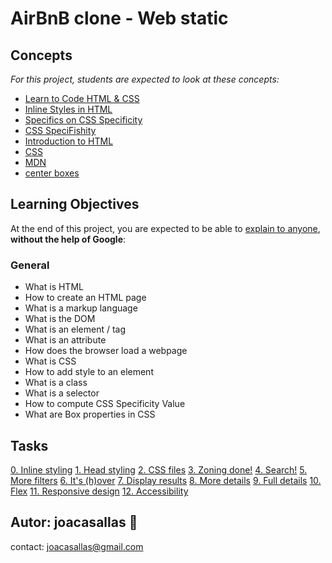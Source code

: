 AirBnB clone - Web static
==========================

Concepts
--------

*For this project, students are expected to look at these concepts:*

-   [Learn to Code HTML & CSS](https://learn.shayhowe.com/html-css/)
-   [Inline Styles in HTML](https://www.codecademy.com/article/html-inline-styles)
-   [Specifics on CSS Specificity](https://css-tricks.com/specifics-on-css-specificity/)
-   [CSS SpeciFishity](https://www.standardista.com/cgi-sys/suspendedpage.cgi)
-   [Introduction to HTML](https://developer.mozilla.org/en-US/docs/Learn/HTML/Introduction_to_HTML)
-   [CSS](https://developer.mozilla.org/en-US/docs/Learn/CSS)
-   [MDN](https://developer.mozilla.org/en-US/)
-   [center boxes](https://css-tricks.com/centering-css-complete-guide/)  


Learning Objectives
-------------------

At the end of this project, you are expected to be able to [explain to anyone](https://fs.blog/feynman-learning-technique/ "explain to anyone"), **without the help of Google**:

### General

- What is HTML  
- How to create an HTML page  
- What is a markup language  
- What is the DOM  
- What is an element / tag  
- What is an attribute  
- How does the browser load a webpage  
- What is CSS  
- How to add style to an element  
- What is a class  
- What is a selector  
- How to compute CSS Specificity Value  
- What are Box properties in CSS  


## Tasks ##  
[0. Inline styling](https://github.com/joacasallas2/holbertonschool-AirBnB_clone/blob/main/web_static/0-index.html)
[1. Head styling](https://github.com/joacasallas2/holbertonschool-AirBnB_clone/blob/main/web_static/1-index.html)
[2. CSS files](https://github.com/joacasallas2/holbertonschool-AirBnB_clone/blob/main/web_static/2-index.html)
[3. Zoning done!](https://github.com/joacasallas2/holbertonschool-AirBnB_clone/blob/main/web_static/3-index.html)
[4. Search!](https://github.com/joacasallas2/holbertonschool-AirBnB_clone/blob/main/web_static/4-index.html)
[5. More filters](https://github.com/joacasallas2/holbertonschool-AirBnB_clone/blob/main/web_static/5-index.html)
[6. It's (h)over](https://github.com/joacasallas2/holbertonschool-AirBnB_clone/blob/main/web_static/6-index.html)
[7. Display results](https://github.com/joacasallas2/holbertonschool-AirBnB_clone/blob/main/web_static/7-index.html)
[8. More details](https://github.com/joacasallas2/holbertonschool-AirBnB_clone/blob/main/web_static/8-index.html)
[9. Full details](https://github.com/joacasallas2/holbertonschool-AirBnB_clone/blob/main/web_static/100-index.html)
[10. Flex](https://github.com/joacasallas2/holbertonschool-AirBnB_clone/blob/main/web_static/101-index.html)
[11. Responsive design](https://github.com/joacasallas2/holbertonschool-AirBnB_clone/blob/main/web_static/102-index.html)
[12. Accessibility](https://github.com/joacasallas2/holbertonschool-AirBnB_clone/blob/main/web_static/103-index.html)

## Autor:  joacasallas :information_desk_person:  
contact:  joacasallas@gmail.com
